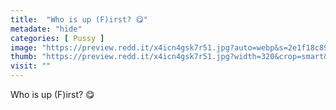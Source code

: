 ```yaml
---
title:  "Who is up (F)irst? 😋"
metadate: "hide"
categories: [ Pussy ]
image: "https://preview.redd.it/x4icn4gsk7r51.jpg?auto=webp&s=2e1f18c89f3774b01b52531bafff0c103c19490b"
thumb: "https://preview.redd.it/x4icn4gsk7r51.jpg?width=320&crop=smart&auto=webp&s=9ee2acf08e4e8e4168f5814e2c4e46f643ab02a1"
visit: ""
---
```

Who is up (F)irst? 😋
